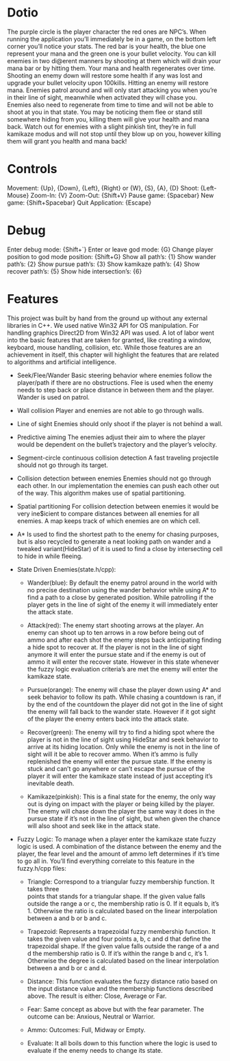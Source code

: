 # Dotio
The purple circle is the player character the red ones are NPC’s. When running the application
you’ll immediately be in a game, on the bottom left corner you’ll notice your stats. The red bar is
your health, the blue one represent your mana and the green one is your bullet velocity.
You can kill enemies in two di@erent manners by shooting at them which will drain your mana
bar or by hitting them. Your mana and health regenerates over time. Shooting an enemy down
will restore some health if any was lost and upgrade your bullet velocity upon 100kills. Hitting an
enemy will restore mana. Enemies patrol around and will only start attacking you when you’re in their line of sight,
meanwhile when activated they will chase you. Enemies also need to regenerate from time to
time and will not be able to shoot at you in that state. You may be noticing them flee or stand still
somewhere hiding from you, killing them will give your health and mana back. Watch out for
enemies with a slight pinkish tint, they’re in full kamikaze modus and will not stop until they blow
up on you, however killing them will grant you health and mana back!

# Controls
Movement: {Up}, {Down}, {Left}, {Right} or {W}, {S}, {A}, {D}
Shoot: {Left-Mouse}
Zoom-In: {V}
Zoom-Out: {Shift+V}
Pause game: {Spacebar}
New game: {Shift+Spacebar}
Quit Application: {Escape}

# Debug
Enter debug mode: {Shift+`}
Enter or leave god mode: {G}
Change player position to god mode position: {Shift+G}
Show all path’s: {1}
Show wander path’s: {2}
Show pursue path’s: {3}
Show kamikaze path’s: {4}
Show recover path’s: {5}
Show hide intersection’s: {6} 

# Features
This project was built by hand from the ground up without any external libraries in C++. We used
native Win32 API for OS manipulation. For handling graphics Direct2D from Win32 API was used.
A lot of labor went into the basic features that are taken for granted, like creating a window,
keyboard, mouse handling, collision, etc. While those features are an achievement in itself, this
chapter will highlight the features that are related to algorithms and artificial intelligence.

- Seek/Flee/Wander
Basic steering behavior where enemies follow the player/path if there are no
obstructions. Flee is used when the enemy needs to step back or place distance in
between them and the player. Wander is used on patrol.

- Wall collision
Player and enemies are not able to go through walls.

- Line of sight
Enemies should only shoot if the player is not behind a wall.

- Predictive aiming
The enemies adjust their aim to where the player would be dependent on the bullet’s
trajectory and the player’s velocity.

- Segment-circle continuous collision detection
A fast traveling projectile should not go through its target.

- Collision detection between enemies
Enemies should not go through each other. In our implementation the enemies can push
each other out of the way. This algorithm makes use of spatial partitioning.

- Spatial partitioning
For collision detection between enemies it would be very ine$icient to compare
distances between all enemies for all enemies. A map keeps track of which enemies are
on which cell.

- A*
Is used to find the shortest path to the enemy for chasing purposes, but is also recycled
to generate a neat looking path on wander and a tweaked variant(HideStar) of it is used to
find a close by intersecting cell to hide in while fleeing. 

- State Driven Enemies(state.h/cpp):
  - Wander(blue): By default the enemy patrol around in the world with no precise
  destination using the wander behavior while using A* to find a path to a close by
  generated position. While patrolling if the player gets in the line of sight of the
  enemy it will immediately enter the attack state.
  
  - Attack(red): The enemy start shooting arrows at the player. An enemy can shoot
  up to ten arrows in a row before being out of ammo and after each shot the
  enemy steps back anticipating finding a hide spot to recover at. If the player is
  not in the line of sight anymore it will enter the pursue state and if the enemy is
  out of ammo it will enter the recover state. However in this state whenever the
  fuzzy logic evaluation criteria’s are met the enemy will enter the kamikaze state.
  
  - Pursue(orange): The enemy will chase the player down using A* and seek
  behavior to follow its path. While chasing a countdown is ran, if by the end of the
  countdown the player did not got in the line of sight the enemy will fall back to
  the wander state. However if it got sight of the player the enemy enters back into
  the attack state.
  
  - Recover(green): The enemy will try to find a hiding spot where the player is not in
  the line of sight using HideStar and seek behavior to arrive at its hiding location.
  Only while the enemy is not in the line of sight will it be able to recover ammo.
  When it’s ammo is fully replenished the enemy will enter the pursue state. If the
  enemy is stuck and can’t go anywhere or can’t escape the pursue of the player it
  will enter the kamikaze state instead of just accepting it’s inevitable death.
  
  - Kamikaze(pinkish): This is a final state for the enemy, the only way out is dying
  on impact with the player or being killed by the player. The enemy will chase
  down the player the same way it does in the pursue state if it’s not in the line of
  sight, but when given the chance will also shoot and seek like in the attack state.

- Fuzzy Logic: To manage when a player enter the kamikaze state fuzzy logic is used. A
  combination of the distance between the enemy and the player, the fear level and the
  amount of ammo left determines if it’s time to go all in. You’ll find everything correlate to
  this feature in the fuzzy.h/cpp files:
  
  - Triangle: Correspond to a triangular fuzzy membership function. It takes three  
  points that stands for a triangular shape. If the given value falls outside the range
  a or c, the membership ratio is 0. If it equals b, it’s 1. Otherwise the ratio is
  calculated based on the linear interpolation between a and b or b and c.

  - Trapezoid: Represents a trapezoidal fuzzy membership function. It takes the
  given value and four points a, b, c and d that define the trapezoidal shape. If the
  given value falls outside the range of a and d the membership ratio is 0. If it’s
  within the range b and c, it’s 1. Otherwise the degree is calculated based on the
  linear interpolation between a and b or c and d.

  - Distance: This function evaluates the fuzzy distance ratio based on the input
  distance value and the membership functions described above. The result is
  either: Close, Average or Far.

  - Fear: Same concept as above but with the fear parameter. The outcome can be:
  Anxious, Neutral or Warrior.

  - Ammo: Outcomes: Full, Midway or Empty.

  - Evaluate: It all boils down to this function where the logic is used to evaluate if
  the enemy needs to change its state.
